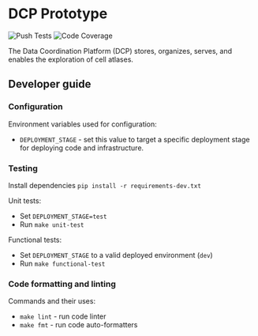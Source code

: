# DCP Prototype
![Push Tests](https://github.com/HumanCellAtlas/dcp-prototype/workflows/Push%20Tests/badge.svg)
![Code Coverage](https://codecov.io/gh/humancellatlas/dcp-prototype/branch/master/graph/badge.svg)

The Data Coordination Platform (DCP) stores, organizes, serves, and enables the exploration of cell atlases.

## Developer guide

### Configuration

Environment variables used for configuration:
* `DEPLOYMENT_STAGE` - set this value to target a specific deployment stage for deploying code and infrastructure.

### Testing
Install dependencies `pip install -r requirements-dev.txt`

Unit tests:
* Set `DEPLOYMENT_STAGE=test`
* Run `make unit-test`

Functional tests:
* Set `DEPLOYMENT_STAGE` to a valid deployed environment (`dev`)
* Run `make functional-test`

### Code formatting and linting

Commands and their uses:
* `make lint` - run code linter
* `make fmt` - run code auto-formatters
